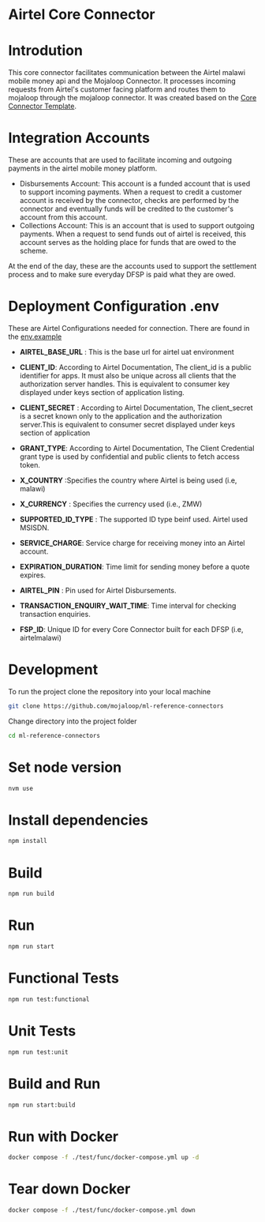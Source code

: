 # Airtel Core Connector 

# Introdution
This core connector facilitates communication between the Airtel malawi mobile money api and the Mojaloop Connector. It processes incoming requests from Airtel's customer facing platform and routes them to mojaloop through the mojaloop connector. It was created based on the [Core Connector Template](../core-connector-template/). 

# Integration Accounts
These are accounts that are used to facilitate incoming and outgoing payments in the airtel mobile money platform.
- Disbursements Account: This account is a funded account that is used to support incoming payments. When a request to credit a customer account is received by the connector, checks are performed by the connector and eventually funds will be credited to the customer's account from this account. 
- Collections Account: This is an account that is used to support outgoing payments. When a request to send funds out of airtel is received, this account serves as the holding place for funds that are owed to the scheme.

At the end of the day, these are the accounts used to support the settlement process and to make sure everyday DFSP is paid what they are owed.

# Deployment Configuration .env
These are Airtel Configurations needed for connection. There are found in the [env.example](.env.example)

- <b>AIRTEL_BASE_URL</b> : This is the base url for airtel uat environment 
- <b>CLIENT_ID</b>: According to Airtel Documentation,  The client_id is a public identifier for apps. It must also be unique across all clients that the authorization server handles. This is equivalent to consumer key displayed under keys section of application listing.
- <b>CLIENT_SECRET</b>  : According to Airtel Documentation,  The client_secret is a secret known only to the application and the authorization server.This is equivalent to consumer secret displayed under keys section of application
- <b>GRANT_TYPE</b>:  According to Airtel Documentation, The Client Credential grant type is used by confidential and public clients to fetch access token. 
- <b>X_COUNTRY</b> :Specifies the country where Airtel is being used (i.e, malawi)

- <b>X_CURRENCY</b> : Specifies the currency used (i.e., ZMW)
- <b>SUPPORTED_ID_TYPE</b> : The supported ID type beinf used. Airtel used MSISDN.
- <b>SERVICE_CHARGE</b>: Service charge for receiving money into an Airtel account.
- <b>EXPIRATION_DURATION</b>: Time limit for sending money before a quote expires.
- <b>AIRTEL_PIN</b> : Pin used for Airtel Disbursements.
- <b>TRANSACTION_ENQUIRY_WAIT_TIME</b>: Time interval for checking transaction enquiries.
- <b>FSP_ID</b>: Unique ID for every Core Connector built for each DFSP (i.e, airtelmalawi)



# Development 
To run the project clone the repository into your local machine
```bash
git clone https://github.com/mojaloop/ml-reference-connectors
```

Change directory into the project folder
```bash
cd ml-reference-connectors
```


# Set node version

```bash
nvm use
```

# Install dependencies

```bash
npm install
```

# Build 
```bash
npm run build
```

# Run 
```bash
npm run start
```

# Functional Tests

```bash
npm run test:functional
```
# Unit Tests

```bash
npm run test:unit
```
# Build and Run

```bash
npm run start:build
```
# Run with Docker

```bash
docker compose -f ./test/func/docker-compose.yml up -d
```
# Tear down Docker

```bash
docker compose -f ./test/func/docker-compose.yml down
```
